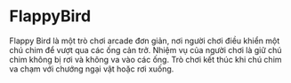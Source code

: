 # FlappyBird
Flappy Bird là một trò chơi arcade đơn giản, nơi người chơi điều khiển một chú chim để vượt qua các ống cản trở. Nhiệm vụ của người chơi là giữ chú chim không bị rơi và không va vào các ống. Trò chơi kết thúc khi chú chim va chạm với chướng ngại vật hoặc rơi xuống.
